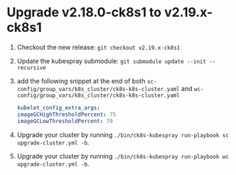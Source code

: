 # Upgrade v2.18.0-ck8s1 to v2.19.x-ck8s1

1. Checkout the new release: `git checkout v2.19.x-ck8s1`

1. Update the kubespray submodule: `git submodule update --init --recursive`

1. add the following snippet at the end of both `sc-config/group_vars/k8s_cluster/ck8s-k8s-cluster.yaml` and `wc-config/group_vars/k8s_cluster/ck8s-k8s-cluster.yaml`

    ```yaml
    kubelet_config_extra_args:
    imageGCHighThresholdPercent: 75
    imageGCLowThresholdPercent: 70
    ```

1. Upgrade your cluster by running `./bin/ck8s-kubespray run-playbook sc upgrade-cluster.yml -b`.

1. Upgrade your cluster by running `./bin/ck8s-kubespray run-playbook wc upgrade-cluster.yml -b`.
